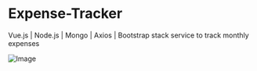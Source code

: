 # Expense-Tracker
Vue.js | Node.js | Mongo | Axios | Bootstrap stack service to track monthly expenses

![Image](https://i.imgur.com/tBg16og.png)
